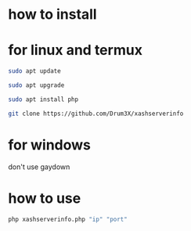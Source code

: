 # how to install

# for linux and termux

```bash
sudo apt update

sudo apt upgrade

sudo apt install php 

git clone https://github.com/Drum3X/xashserverinfo
```

# for windows

don't use gaydown

# how to use

```bash
php xashserverinfo.php "ip" "port" 
```
